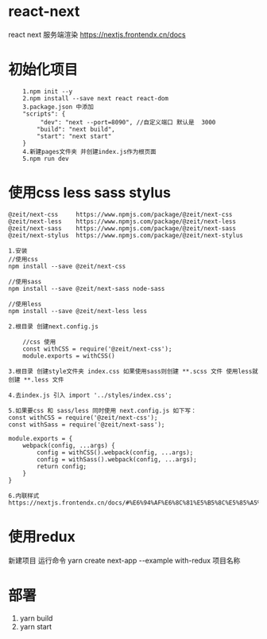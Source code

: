 # react-next

react next 服务端渲染  https://nextjs.frontendx.cn/docs

# 初始化项目

```
    1.npm init --y
    2.npm install --save next react react-dom
    3.package.json 中添加
    "scripts": {
         "dev": "next --port=8090", //自定义端口 默认是  3000
        "build": "next build",
        "start": "next start"
    }
    4.新建pages文件夹 并创建index.js作为根页面
    5.npm run dev
```

# 使用css less sass stylus
    @zeit/next-css     https://www.npmjs.com/package/@zeit/next-css
    @zeit/next-less    https://www.npmjs.com/package/@zeit/next-less
    @zeit/next-sass    https://www.npmjs.com/package/@zeit/next-sass
    @zeit/next-stylus  https://www.npmjs.com/package/@zeit/next-stylus

    1.安装 
    //使用css
    npm install --save @zeit/next-css

    //使用sass
    npm install --save @zeit/next-sass node-sass

    //使用less 
    npm install --save @zeit/next-less less

    2.根目录 创建next.config.js

        //css 使用
        const withCSS = require('@zeit/next-css');
        module.exports = withCSS()

    3.根目录 创建style文件夹 index.css 如果使用sass则创建 **.scss 文件 使用less就创建 **.less 文件

    4.去index.js 引入 import '../styles/index.css';

    5.如果要css 和 sass/less 同时使用 next.config.js 如下写：
    const withCSS = require('@zeit/next-css');
    const withSass = require('@zeit/next-sass');

    module.exports = {
        webpack(config, ...args) {
            config = withCSS().webpack(config, ...args);
            config = withSass().webpack(config, ...args);
            return config;
        }
    }

    6.内联样式   https://nextjs.frontendx.cn/docs/#%E6%94%AF%E6%8C%81%E5%B5%8C%E5%85%A5%E6%A0%B7%E5%BC%8F


# 使用redux

新建项目 运行命令 yarn create next-app --example with-redux 项目名称


# 部署
1. yarn build
2. yarn start
